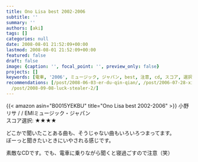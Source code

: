 ```yaml
---
title: Ono Lisa best 2002-2006
subtitle: ''
summary: ''
authors: [aki]
tags: []
categories: null
date: 2008-08-01 21:52:09+00:00
lastmod: 2008-08-01 21:52:09+00:00
featured: false
draft: false
image: {caption: '', focal_point: '', preview_only: false}
projects: []
keywords: [電車, '2006', ミュージック, ジャパン, best, 注意, cd, スコア, 選択, 感じ]
recommendations: [/post/2008-06-03-er-du-qin-qian/, /post/2006-07-28-xia-nanode/,
  /post/2008-09-08-luck-stealer-2/]
---
```

{{< amazon asin="B0015YEKBU" title="Ono Lisa best 2002-2006" >}}
小野リサ / / EMIミュージック・ジャパン  
スコア選択: ★★★★  
  
どこかで聞いたことある曲も、そうじゃない曲もいろいろつまってます。  
ぼーっと聞きたいときにいやされる感じです。  
  
素敵なCDです。でも、電車に乗りながら聞くと寝過ごすので注意（笑）


